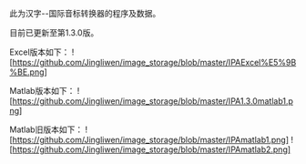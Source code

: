 此为汉字--国际音标转换器的程序及数据。

目前已更新至第1.3.0版。

Excel版本如下：
![https://github.com/Jingliwen/image_storage/blob/master/IPAExcel%E5%9B%BE.png]

Matlab版本如下：
![https://github.com/Jingliwen/image_storage/blob/master/IPA1.3.0matlab1.png]

Matlab旧版本如下：
![https://github.com/Jingliwen/image_storage/blob/master/IPAmatlab1.png]
![https://github.com/Jingliwen/image_storage/blob/master/IPAmatlab2.png]
